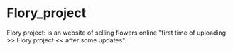 # Flory_project
Flory project: is an website of selling flowers online "first time of uploading >> Flory project &lt;&lt; after some updates".
